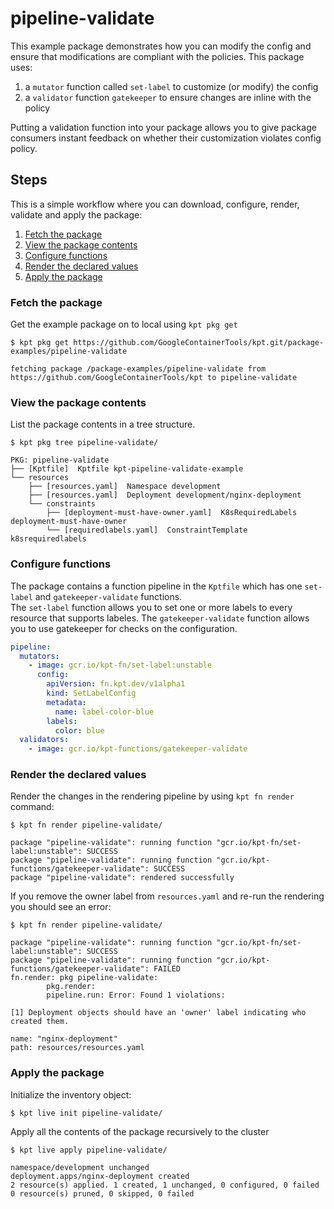 # pipeline-validate

This example package demonstrates how you can modify the config and ensure 
that modifications are compliant with the policies. This package uses:

1. a `mutator` function called `set-label` to customize (or modify) the config
2. a `validator` function `gatekeeper` to ensure changes are inline with the policy 

Putting a validation function into your package allows you to give package
consumers instant feedback on whether their customization violates config
policy.

## Steps

This is a simple workflow where you can download, configure, render,
validate and apply the package:

1. [Fetch the package](#fetch-the-package)
2. [View the package contents](#view-the-package-contents)
3. [Configure functions](#configure-functions)
4. [Render the declared values](#render-the-declared-values)
5. [Apply the package](#apply-the-package)

### Fetch the package

Get the example package on to local using `kpt pkg get`

```shell
$ kpt pkg get https://github.com/GoogleContainerTools/kpt.git/package-examples/pipeline-validate

fetching package /package-examples/pipeline-validate from https://github.com/GoogleContainerTools/kpt to pipeline-validate
```

### View the package contents

List the package contents in a tree structure.

```shell
$ kpt pkg tree pipeline-validate/

PKG: pipeline-validate
├── [Kptfile]  Kptfile kpt-pipeline-validate-example
└── resources
    ├── [resources.yaml]  Namespace development
    ├── [resources.yaml]  Deployment development/nginx-deployment
    └── constraints
        ├── [deployment-must-have-owner.yaml]  K8sRequiredLabels deployment-must-have-owner
        └── [requiredlabels.yaml]  ConstraintTemplate k8srequiredlabels
```

### Configure functions

The package contains a function pipeline in the `Kptfile` which has
one `set-label` and `gatekeeper-validate` functions.  
The `set-label` function allows you to set one or more labels to every
resource that supports labeles.  The `gatekeeper-validate` function allows 
you to use gatekeeper for checks on the configuration.

```yaml
pipeline:
  mutators:
    - image: gcr.io/kpt-fn/set-label:unstable
      config:
        apiVersion: fn.kpt.dev/v1alpha1
        kind: SetLabelConfig
        metadata:
          name: label-color-blue
        labels:
          color: blue
  validators:
    - image: gcr.io/kpt-functions/gatekeeper-validate
```

### Render the declared values

Render the changes in the rendering pipeline by using `kpt fn render` command:

```shell
$ kpt fn render pipeline-validate/

package "pipeline-validate": running function "gcr.io/kpt-fn/set-label:unstable": SUCCESS
package "pipeline-validate": running function "gcr.io/kpt-functions/gatekeeper-validate": SUCCESS
package "pipeline-validate": rendered successfully
```

If you remove the owner label from `resources.yaml` and re-run the rendering
you should see an error:

```shell
$ kpt fn render pipeline-validate/

package "pipeline-validate": running function "gcr.io/kpt-fn/set-label:unstable": SUCCESS
package "pipeline-validate": running function "gcr.io/kpt-functions/gatekeeper-validate": FAILED
fn.render: pkg pipeline-validate:
        pkg.render:
        pipeline.run: Error: Found 1 violations:

[1] Deployment objects should have an 'owner' label indicating who created them.

name: "nginx-deployment"
path: resources/resources.yaml
```

### Apply the package

Initialize the inventory object:

```shell
$ kpt live init pipeline-validate/
```

Apply all the contents of the package recursively to the cluster

```shell
$ kpt live apply pipeline-validate/

namespace/development unchanged
deployment.apps/nginx-deployment created
2 resource(s) applied. 1 created, 1 unchanged, 0 configured, 0 failed
0 resource(s) pruned, 0 skipped, 0 failed
```